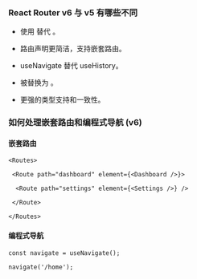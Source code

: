 ### React Router v6 与 v5 有哪些不同

- 使用 <Routes> 替代 <Switch>。

- 路由声明更简洁，支持嵌套路由。

- useNavigate 替代 useHistory。

- <Redirect> 被替换为 <Navigate>。

- 更强的类型支持和一致性。

### 如何处理嵌套路由和编程式导航 (v6)

#### 嵌套路由

```tsx
<Routes>

 <Route path="dashboard" element={<Dashboard />}>

  <Route path="settings" element={<Settings />} />

 </Route>

</Routes>
```

#### 编程式导航

```tsx
const navigate = useNavigate();

navigate('/home');
```




